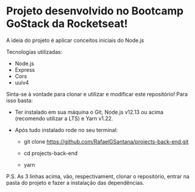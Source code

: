 
# Projeto desenvolvido no Bootcamp GoStack da Rocketseat!

A ideia do projeto é aplicar conceitos iniciais do Node.js

Tecnologias utilizadas:

  - Node.js
  - Express
  - Cors
  - uuiv4 
 
 Sinta-se à vontade para clonar e utilizar e modificar este repositório! Para isso basta:

  - Ter instalado em sua máquina o Git, Node.js v12.13 ou acima (recomendo utilizar a LTS) e Yarn v1.22.
  
  - Após tudo instalado rode no seu terminal:
    
    - git clone https://github.com/RafaelGSantana/projects-back-end.git
    
    - cd projects-back-end
    
    - yarn
    
 P.S. As 3 linhas acima, vão, respectivament, clonar o repositório, entrar na pasta do projeto e fazer a instalação das dependências.
       
    
  
    
      
    
  

